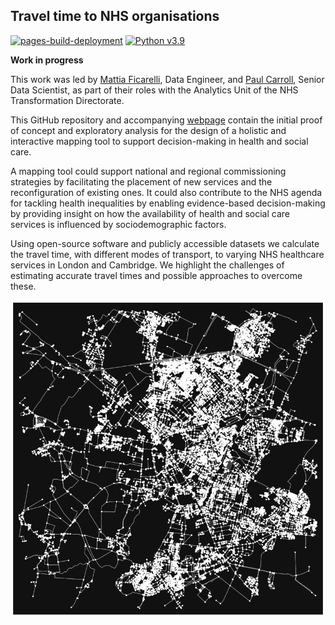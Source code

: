 ## Travel time to NHS organisations

[![pages-build-deployment](https://github.com/nhsx/nhs_time_of_travel/actions/workflows/pages/pages-build-deployment/badge.svg)](https://github.com/nhsx/nhs_time_of_travel/actions/workflows/pages/pages-build-deployment) [![Python v3.9](https://img.shields.io/badge/python-v3.9-blue.svg)](https://www.python.org/downloads/release/python-390/)

<b>Work in progress</b>

This work was led by [Mattia Ficarelli](https://github.com/mattia-ficarelli), Data Engineer, and [Paul Carroll](https://github.com/pauliecarroll), Senior Data Scientist, as part of their roles with the Analytics Unit of the NHS Transformation Directorate.

This GitHub repository and accompanying [webpage]( https://nhsx.github.io/nhs_time_of_travel/) contain the initial proof of concept and exploratory analysis for the design of a holistic and interactive mapping tool to support decision-making in health and social care.

A mapping tool could support national and regional commissioning strategies by facilitating the placement of new services and the reconfiguration of existing ones. It could also contribute to the NHS agenda for tackling health inequalities by enabling evidence-based decision-making by providing insight on how the availability of health and social care services is influenced by sociodemographic factors.

Using open-source software and publicly accessible datasets we calculate the travel time, with different modes of transport, to varying NHS healthcare services in London and Cambridge. We highlight the challenges of estimating accurate travel times and possible approaches to overcome these. 

![Alt text](images\png\cambridge_osmnx_nodes.png?raw=true "OSMnx walkable urban network of central Cambridge")